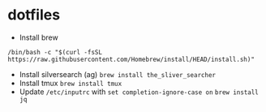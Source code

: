 # dotfiles

* Install brew
```
/bin/bash -c "$(curl -fsSL https://raw.githubusercontent.com/Homebrew/install/HEAD/install.sh)"
```

* Install silversearch (ag)
`brew install the_sliver_searcher`
* Install tmux
`brew install tmux`
* Update `/etc/inputrc` with `set completion-ignore-case on`
`brew install jq`
